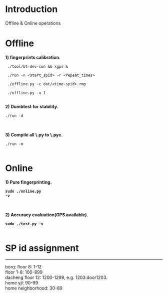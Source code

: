 # Introduction #

Offline & Online operations


# Offline #

**1) fingerprints calibration.**<br>
<pre><code> ./tool/bt-dev-con &amp;&amp; xgps &amp;<br>
 ./run -n &lt;start_spid&gt; -r &lt;repeat_times&gt;<br>
 ./offline.py -c dat/&lt;time-spid&gt;.rmp<br>
 ./offline.py -u 1<br>
</code></pre>

<b>2) Dumbtest for stability.</b><br>
<pre><code>./run -d<br>
</code></pre>
<br>
<b>3) Compile all \<filename\>.py to \<filename\>.pyc.</b><br>
<pre><code>./run -m<br>
</code></pre>

<h1>Online</h1>

<b>1) Pure fingerprinting.</b><br><b><pre><code>sudo ./online.py -v<br>
</code></pre></b><br>
<b>2) Accuracy evaluation(GPS available).</b><br><b><pre><code>sudo ./test.py -v<br>
</code></pre></b>


<h1>SP id assignment</h1>
<hr />
borq: floor 8: 1-12<br>
floor 1-8: 100-899<br>
dacheng floor 12: 1200-1299, e.g. 1203:door1203.<br>
home yjl: 90-99<br>
home neighborhood: 30-89